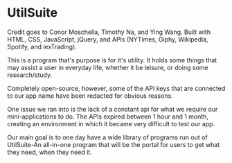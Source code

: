 # UtilSuite

Credit goes to Conor Moschella, Timothy Na, and Ying Wang.
Built with HTML, CSS, JavaScript, jQuery, and APIs (NYTimes, Giphy, Wikipedia, Spotify, and iexTrading).

This is a program that's purpose is for it's utility. It holds some things that may assist a user in everyday life, whether it be leisure, or doing some research/study.

Completely open-source, however, some of the API keys that are connected to our app name have been redacted for obvious reasons.

One issue we ran into is the lack of a constant api for what we require our mini-applications to do. The APIs expired between 1 hour and 1 month, creating an environment in which it became very difficult to test our app.

Our main goal is to one day have a wide library of programs run out of UtilSuite-An all-in-one program that will be the portal for users to get what they need, when they need it.
